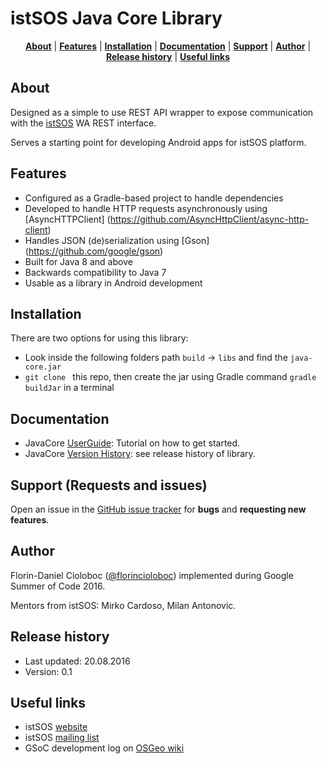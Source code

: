# istSOS Java Core Library




<p align="center">
<b><a href="#about">About</a></b>
|
<b><a href="#features">Features</a></b>
|
<b><a href="#installation">Installation</a></b>
|
<b><a href="#documentation">Documentation</a></b>
|
<b><a href="#support">Support</a></b>
|
<b><a href="#author">Author</a></b>
|
<b><a href="#release-history">Release history</a></b>
|
<b><a href="#useful-links">Useful links</a></b>
</p>




## About

Designed as a simple to use REST API wrapper to expose communication with the [istSOS](http://istsos.org/) WA REST interface. 

Serves a starting point for developing Android apps for istSOS platform.

## Features

* Configured as a Gradle-based project to handle dependencies
* Developed to handle HTTP requests asynchronously using [AsyncHTTPClient] (https://github.com/AsyncHttpClient/async-http-client)
* Handles JSON (de)serialization using [Gson] (https://github.com/google/gson)
* Built for Java 8 and above
* Backwards compatibility to Java 7
* Usable as a library in Android development

## Installation

There are two options for using this library:
* Look inside the following folders path `build` -> `libs` and find the `java-core.jar`
* `git clone ` this repo, then create the jar using Gradle command `gradle buildJar` in a terminal

## Documentation

* JavaCore [UserGuide](https://github.com/masterflorin/java-core/blob/master/UserGuide.md): Tutorial on how to get started.
* JavaCore [Version History](https://github.com/masterflorin/java-core/blob/master/VERSION.md): see release history of library.

## Support (Requests and issues)

Open an issue in the [GitHub issue tracker](https://github.com/masterflorin/java-core/issues) for **bugs** and **requesting new features**.

## Author

Florin-Daniel Cioloboc ([@florincioloboc](https://twitter.com/florincioloboc)) implemented during Google Summer of Code 2016.

Mentors from istSOS: Mirko Cardoso, Milan Antonovic.

## Release history

* Last updated: 20.08.2016
* Version: 0.1

## Useful links

* istSOS [website](http://istsos.org/)
* istSOS [mailing list](https://groups.google.com/forum/#!forum/istsos)
* GSoC development log on [OSGeo wiki](https://wiki.osgeo.org/wiki/Android_istSOS)
